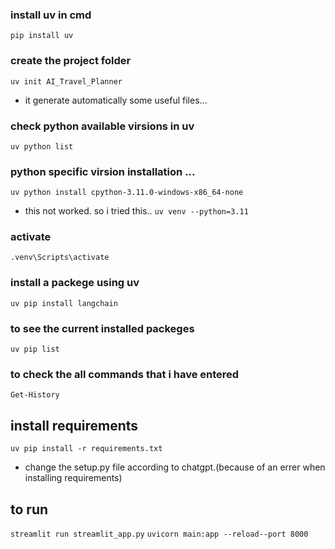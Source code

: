 ### install uv in cmd
```pip install uv```

### create the project folder
```uv init AI_Travel_Planner```
- it generate automatically some useful files...

### check python available virsions in uv
```uv python list```

### python specific virsion installation ... 
```uv python install cpython-3.11.0-windows-x86_64-none```  
- this not worked. so i tried this..
```uv venv --python=3.11```

### activate 
```.venv\Scripts\activate```

### install  a packege using uv
```uv pip install langchain```

### to see the current installed packeges
```uv pip list```

### to check the all commands that i have entered
```Get-History```

## install requirements
```uv pip install -r requirements.txt```

- change the setup.py file according to chatgpt.(because of an errer when installing requirements)

## to run
```streamlit run streamlit_app.py```
```uvicorn main:app --reload--port 8000 ```